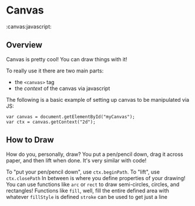 # Canvas
:canvas:javascript:


## Overview
Canvas is pretty cool! You can draw things with it!

To really use it there are two main parts:
- the `<canvas>` tag
- the *context* of the canvas via javascript

The following is a basic example of setting up canvas to be manipulated via JS:

```
var canvas = document.getElementById("myCanvas");
var ctx = canvas.getContext("2d");
```


## How to Draw
How do you, personally, draw?
You put a pen/pencil down, drag it across paper, and then lift when done.
It's very similar with code!

To "put your pen/pencil down", use `ctx.beginPath`.
To "lift", use `ctx.closePath`
In between is where you define properties of your drawing!
You can use functions like `arc` or `rect` to draw semi-circles, circles, and rectangles!
Functions like `fill`, well, fill the entire defined area with whatever `fillStyle` is defined
`stroke` can be used to get just a line
